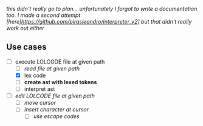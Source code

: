 *this didn't really go to plan... unfortunately I forgot to write a documentation too.*
*I made a second attempt [here|https://github.com/pirasleandro/interpreter_v2] but that didn't really work out either*

## Use cases

- [ ] execute LOLCODE file at given path
  - [ ] *read file at given path*
  - [x] lex code
  - [ ] **create ast with lexed tokens**
  - [ ] interpret ast
- [ ] *edit LOLCODE file at given path*
  - [ ] *move cursor*
  - [ ] *insert character at cursor*
    - [ ] *use escape codes*
